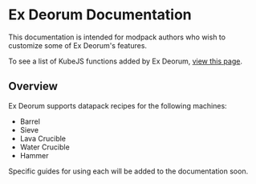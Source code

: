 # Ex Deorum Documentation

This documentation is intended for modpack authors who wish to customize some of Ex Deorum's features.

To see a list of KubeJS functions added by Ex Deorum, [view this page](./kubejs.md).

## Overview
Ex Deorum supports datapack recipes for the following machines:

* Barrel
* Sieve
* Lava Crucible
* Water Crucible
* Hammer

Specific guides for using each will be added to the documentation soon.